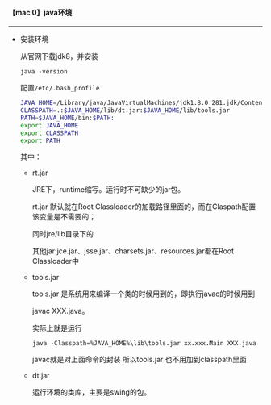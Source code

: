 #### 【mac 0】java环境

--------------------------

* 安装环境

  从官网下载jdk8，并安装

  `java -version`

  配置`/etc/.bash_profile`

  ```bash
  JAVA_HOME=/Library/java/JavaVirtualMachines/jdk1.8.0_281.jdk/Contents/Home/
  CLASSPATH=.:$JAVA_HOME/lib/dt.jar:$JAVA_HOME/lib/tools.jar
  PATH=$JAVA_HOME/bin:$PATH:
  export JAVA_HOME
  export CLASSPATH
  export PATH
  ```

  其中：

  - rt.jar

    JRE下，runtime缩写。运行时不可缺少的jar包。

     rt.jar 默认就在Root Classloader的加载路径里面的，而在Claspath配置该变量是不需要的；

    同时jre/lib目录下的

    其他jar:jce.jar、jsse.jar、charsets.jar、resources.jar都在Root Classloader中

  - tools.jar

    tools.jar 是系统用来编译一个类的时候用到的，即执行javac的时候用到

    javac XXX.java。

    实际上就是运行

    `java -Classpath=%JAVA_HOME%\lib\tools.jar xx.xxx.Main XXX.java`

    javac就是对上面命令的封装 所以tools.jar 也不用加到classpath里面

  - dt.jar

    运行环境的类库，主要是swing的包。